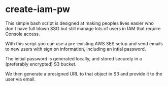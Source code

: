 # create-iam-pw

This simple bash script is designed at making peoples lives easier who don't have full blown SSO but still manage lots of users in IAM that require Console access. 

With this script you can use a pre-existing AWS SES setup and send emails to new users with sign on information, including an intial password. 

The initial password is generated locally, and stored securely in a (preferably encrypted) S3 bucket. 

We then generate a presigned URL to that object in S3 and provide it to the user via email.
